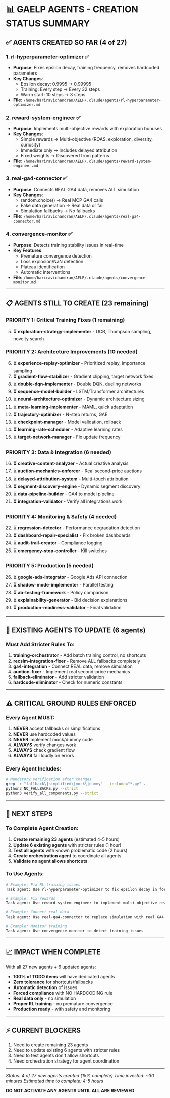 # 📊 GAELP AGENTS - CREATION STATUS SUMMARY

## ✅ AGENTS CREATED SO FAR (4 of 27)

### 1. rl-hyperparameter-optimizer ✅
- **Purpose**: Fixes epsilon decay, training frequency, removes hardcoded parameters
- **Key Changes**: 
  - Epsilon decay: 0.9995 → 0.99995
  - Training: Every step → Every 32 steps
  - Warm start: 10 steps → 3 steps
- **File**: `/home/hariravichandran/AELP/.claude/agents/rl-hyperparameter-optimizer.md`

### 2. reward-system-engineer ✅
- **Purpose**: Implements multi-objective rewards with exploration bonuses
- **Key Changes**:
  - Simple rewards → Multi-objective (ROAS, exploration, diversity, curiosity)
  - Immediate only → Includes delayed attribution
  - Fixed weights → Discovered from patterns
- **File**: `/home/hariravichandran/AELP/.claude/agents/reward-system-engineer.md`

### 3. real-ga4-connector ✅
- **Purpose**: Connects REAL GA4 data, removes ALL simulation
- **Key Changes**:
  - random.choice() → Real MCP GA4 calls
  - Fake data generation → Real data or fail
  - Simulation fallbacks → No fallbacks
- **File**: `/home/hariravichandran/AELP/.claude/agents/real-ga4-connector.md`

### 4. convergence-monitor ✅
- **Purpose**: Detects training stability issues in real-time
- **Key Features**:
  - Premature convergence detection
  - Loss explosion/NaN detection
  - Plateau identification
  - Automatic interventions
- **File**: `/home/hariravichandran/AELP/.claude/agents/convergence-monitor.md`

---

## 📋 AGENTS STILL TO CREATE (23 remaining)

### PRIORITY 1: Critical Training Fixes (1 remaining)
5. ⏳ **exploration-strategy-implementer** - UCB, Thompson sampling, novelty search

### PRIORITY 2: Architecture Improvements (10 needed)
6. ⏳ **experience-replay-optimizer** - Prioritized replay, importance sampling
7. ⏳ **gradient-flow-stabilizer** - Gradient clipping, target network fixes
8. ⏳ **double-dqn-implementer** - Double DQN, dueling networks
9. ⏳ **sequence-model-builder** - LSTM/Transformer architectures
10. ⏳ **neural-architecture-optimizer** - Dynamic architecture sizing
11. ⏳ **meta-learning-implementer** - MAML, quick adaptation
12. ⏳ **trajectory-optimizer** - N-step returns, GAE
13. ⏳ **checkpoint-manager** - Model validation, rollback
14. ⏳ **learning-rate-scheduler** - Adaptive learning rates
15. ⏳ **target-network-manager** - Fix update frequency

### PRIORITY 3: Data & Integration (6 needed)
16. ⏳ **creative-content-analyzer** - Actual creative analysis
17. ⏳ **auction-mechanics-enforcer** - Real second-price auctions
18. ⏳ **delayed-attribution-system** - Multi-touch attribution
19. ⏳ **segment-discovery-engine** - Dynamic segment discovery
20. ⏳ **data-pipeline-builder** - GA4 to model pipeline
21. ⏳ **integration-validator** - Verify all integrations work

### PRIORITY 4: Monitoring & Safety (4 needed)
22. ⏳ **regression-detector** - Performance degradation detection
23. ⏳ **dashboard-repair-specialist** - Fix broken dashboards
24. ⏳ **audit-trail-creator** - Compliance logging
25. ⏳ **emergency-stop-controller** - Kill switches

### PRIORITY 5: Production (5 needed)
26. ⏳ **google-ads-integrator** - Google Ads API connection
27. ⏳ **shadow-mode-implementer** - Parallel testing
28. ⏳ **ab-testing-framework** - Policy comparison
29. ⏳ **explainability-generator** - Bid decision explanations
30. ⏳ **production-readiness-validator** - Final validation

---

## 🔧 EXISTING AGENTS TO UPDATE (6 agents)

### Must Add Stricter Rules To:
1. **training-orchestrator** - Add batch training control, no shortcuts
2. **recsim-integration-fixer** - Remove ALL fallbacks completely
3. **ga4-integration** - Connect REAL data, remove simulation
4. **auction-fixer** - Implement real second-price mechanics
5. **fallback-eliminator** - Add stricter validation
6. **hardcode-eliminator** - Check for numeric constants

---

## ⚠️ CRITICAL GROUND RULES ENFORCED

### Every Agent MUST:
1. **NEVER** accept fallbacks or simplifications
2. **NEVER** use hardcoded values
3. **NEVER** implement mock/dummy code
4. **ALWAYS** verify changes work
5. **ALWAYS** check gradient flow
6. **ALWAYS** fail loudly on errors

### Every Agent Includes:
```bash
# Mandatory verification after changes
grep -r "fallback\|simplified\|mock\|dummy" --include="*.py" .
python3 NO_FALLBACKS.py --strict
python3 verify_all_components.py --strict
```

---

## 🎯 NEXT STEPS

### To Complete Agent Creation:
1. **Create remaining 23 agents** (estimated 4-5 hours)
2. **Update 6 existing agents** with stricter rules (1 hour)
3. **Test all agents** with known problematic code (2 hours)
4. **Create orchestration agent** to coordinate all agents
5. **Validate no agent allows shortcuts**

### To Use Agents:
```bash
# Example: Fix RL training issues
Task agent: Use rl-hyperparameter-optimizer to fix epsilon decay in fortified_rl_agent_no_hardcoding.py

# Example: Fix rewards
Task agent: Use reward-system-engineer to implement multi-objective rewards

# Example: Connect real data
Task agent: Use real-ga4-connector to replace simulation with real GA4 data

# Example: Monitor training
Task agent: Use convergence-monitor to detect training issues
```

---

## 📈 IMPACT WHEN COMPLETE

With all 27 new agents + 6 updated agents:
- **100% of TODO items** will have dedicated agents
- **Zero tolerance** for shortcuts/fallbacks
- **Automatic detection** of issues
- **Forced compliance** with NO HARDCODING rule
- **Real data only** - no simulation
- **Proper RL training** - no premature convergence
- **Production ready** - with safety and monitoring

---

## ⚡ CURRENT BLOCKERS

1. Need to create remaining 23 agents
2. Need to update existing 6 agents with stricter rules
3. Need to test agents don't allow shortcuts
4. Need orchestration strategy for agent coordination

---

*Status: 4 of 27 new agents created (15% complete)*
*Time invested: ~30 minutes*
*Estimated time to complete: 4-5 hours*

**DO NOT ACTIVATE ANY AGENTS UNTIL ALL ARE REVIEWED**